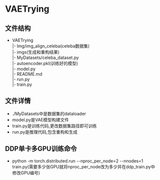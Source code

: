# VAETrying
## 文件结构
- VAETrying <br/>
|- Img/img_align_celeba(celeba数据集)<br/>
|- imgs(生成和重构结果)<br/>
|- MyDatasets/celeba_dataset.py<br/>
|- autoencoder.pkl(训练好的模型)<br/>
|- model.py<br/>
|- README.md<br/>
|- run.py<br/>
|- train.py<br/>
## 文件详情
- ./MyDatasets中是数据集的dataloader
- model.py是VAE模型构建文件
- train.py是训练代码,更改数据集路径即可训练
- run.py是推理代码,包含重构和生成
## DDP单卡多GPU训练命令
- python -m torch.distributed.run --nproc_per_node=2 --nnodes=1 train.py(需要多少张GPU就将nproc_per_node改为多少并在ddp_train.py中修改GPU编号)